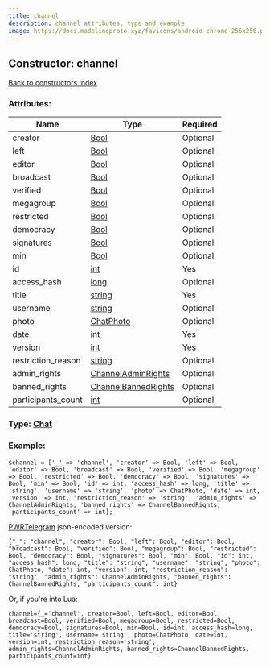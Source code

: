 ```yaml
---
title: channel
description: channel attributes, type and example
image: https://docs.madelineproto.xyz/favicons/android-chrome-256x256.png
---
```

## Constructor: channel  
[Back to constructors index](index.md)



### Attributes:

| Name     |    Type       | Required |
|----------|---------------|----------|
|creator|[Bool](../types/Bool.md) | Optional|
|left|[Bool](../types/Bool.md) | Optional|
|editor|[Bool](../types/Bool.md) | Optional|
|broadcast|[Bool](../types/Bool.md) | Optional|
|verified|[Bool](../types/Bool.md) | Optional|
|megagroup|[Bool](../types/Bool.md) | Optional|
|restricted|[Bool](../types/Bool.md) | Optional|
|democracy|[Bool](../types/Bool.md) | Optional|
|signatures|[Bool](../types/Bool.md) | Optional|
|min|[Bool](../types/Bool.md) | Optional|
|id|[int](../types/int.md) | Yes|
|access\_hash|[long](../types/long.md) | Optional|
|title|[string](../types/string.md) | Yes|
|username|[string](../types/string.md) | Optional|
|photo|[ChatPhoto](../types/ChatPhoto.md) | Optional|
|date|[int](../types/int.md) | Yes|
|version|[int](../types/int.md) | Yes|
|restriction\_reason|[string](../types/string.md) | Optional|
|admin\_rights|[ChannelAdminRights](../types/ChannelAdminRights.md) | Optional|
|banned\_rights|[ChannelBannedRights](../types/ChannelBannedRights.md) | Optional|
|participants\_count|[int](../types/int.md) | Optional|



### Type: [Chat](../types/Chat.md)


### Example:

```
$channel = ['_' => 'channel', 'creator' => Bool, 'left' => Bool, 'editor' => Bool, 'broadcast' => Bool, 'verified' => Bool, 'megagroup' => Bool, 'restricted' => Bool, 'democracy' => Bool, 'signatures' => Bool, 'min' => Bool, 'id' => int, 'access_hash' => long, 'title' => 'string', 'username' => 'string', 'photo' => ChatPhoto, 'date' => int, 'version' => int, 'restriction_reason' => 'string', 'admin_rights' => ChannelAdminRights, 'banned_rights' => ChannelBannedRights, 'participants_count' => int];
```  

[PWRTelegram](https://pwrtelegram.xyz) json-encoded version:

```
{"_": "channel", "creator": Bool, "left": Bool, "editor": Bool, "broadcast": Bool, "verified": Bool, "megagroup": Bool, "restricted": Bool, "democracy": Bool, "signatures": Bool, "min": Bool, "id": int, "access_hash": long, "title": "string", "username": "string", "photo": ChatPhoto, "date": int, "version": int, "restriction_reason": "string", "admin_rights": ChannelAdminRights, "banned_rights": ChannelBannedRights, "participants_count": int}
```


Or, if you're into Lua:  


```
channel={_='channel', creator=Bool, left=Bool, editor=Bool, broadcast=Bool, verified=Bool, megagroup=Bool, restricted=Bool, democracy=Bool, signatures=Bool, min=Bool, id=int, access_hash=long, title='string', username='string', photo=ChatPhoto, date=int, version=int, restriction_reason='string', admin_rights=ChannelAdminRights, banned_rights=ChannelBannedRights, participants_count=int}

```


